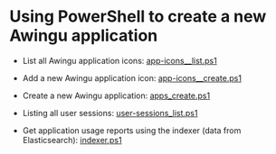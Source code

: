 # Using PowerShell to create a new Awingu application

- List all Awingu application icons:
  [app-icons__list.ps1](app-icons__list.ps1)

- Add a new Awingu application icon:
  [app-icons__create.ps1](app-icons__create.ps1)

- Create a new Awingu application:
  [apps_create.ps1](apps_create.ps1)

- Listing all user sessions:
  [user-sessions_list.ps1](user-sessions_list.ps1)

- Get application usage reports using the indexer (data from Elasticsearch):
  [indexer.ps1](indexer.ps1)